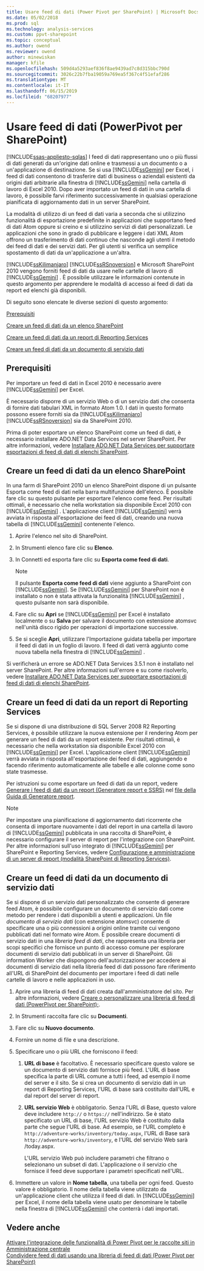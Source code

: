 ```yaml
---
title: Usare feed di dati (Power Pivot per SharePoint) | Microsoft Docs
ms.date: 05/02/2018
ms.prod: sql
ms.technology: analysis-services
ms.custom: ppvt-sharepoint
ms.topic: conceptual
ms.author: owend
ms.reviewer: owend
author: minewiskan
manager: kfile
ms.openlocfilehash: 509d4a5293aef836f8ae9439ad7c8d315bbc790d
ms.sourcegitcommit: 3026c22b7fba19059a769ea5f367c4f51efaf286
ms.translationtype: MT
ms.contentlocale: it-IT
ms.lasthandoff: 06/15/2019
ms.locfileid: "68207977"
---
```

# <a name="use-data-feeds-power-pivot-for-sharepoint"></a>Usare feed di dati (PowerPivot per SharePoint)
[!INCLUDE[ssas-appliesto-sqlas](../../includes/ssas-appliesto-sqlas.md)]
  I feed di dati rappresentano uno o più flussi di dati generati da un'origine dati online e trasmessi a un documento o a un'applicazione di destinazione. Se si usa [!INCLUDE[ssGemini](../../includes/ssgemini-md.md)] per Excel, i feed di dati consentono di trasferire dati di business o aziendali esistenti da origini dati arbitrarie alla finestra di [!INCLUDE[ssGemini](../../includes/ssgemini-md.md)] nella cartella di lavoro di Excel 2010. Dopo aver importato un feed di dati in una cartella di lavoro, è possibile farvi riferimento successivamente in qualsiasi operazione pianificata di aggiornamento dati in un server SharePoint.  
  
 La modalità di utilizzo di un feed di dati varia a seconda che si utilizzino funzionalità di esportazione predefinite in applicazioni che supportano feed di dati Atom oppure si creino e si utilizzino servizi di dati personalizzati. Le applicazioni che sono in grado di pubblicare e leggere i dati XML Atom offrono un trasferimento di dati continuo che nasconde agli utenti il metodo dei feed di dati e dei servizi dati. Per gli utenti si verifica un semplice spostamento di dati da un'applicazione a un'altra.  
  
 [!INCLUDE[ssKilimanjaro](../../includes/sskilimanjaro-md.md)] [!INCLUDE[ssRSnoversion](../../includes/ssrsnoversion-md.md)] e Microsoft SharePoint 2010 vengono forniti feed di dati da usare nelle cartelle di lavoro di [!INCLUDE[ssGemini](../../includes/ssgemini-md.md)] . È possibile utilizzare le informazioni contenute in questo argomento per apprendere le modalità di accesso ai feed di dati da report ed elenchi già disponibili.  
  
 Di seguito sono elencate le diverse sezioni di questo argomento:  
  
 [Prerequisiti](#prereq)  
  
 [Creare un feed di dati da un elenco SharePoint](#sharepointlist)  
  
 [Creare un feed di dati da un report di Reporting Services](#rsreport)  
  
 [Creare un feed di dati da un documento di servizio dati](#dsdoc)  
  
##  <a name="prereq"></a> Prerequisiti  
 Per importare un feed di dati in Excel 2010 è necessario avere [!INCLUDE[ssGemini](../../includes/ssgemini-md.md)] per Excel.  
  
 È necessario disporre di un servizio Web o di un servizio dati che consenta di fornire dati tabulari XML in formato Atom 1.0. I dati in questo formato possono essere forniti sia da [!INCLUDE[ssKilimanjaro](../../includes/sskilimanjaro-md.md)] [!INCLUDE[ssRSnoversion](../../includes/ssrsnoversion-md.md)] sia da SharePoint 2010.  
  
 Prima di poter esportare un elenco SharePoint come un feed di dati, è necessario installare ADO.NET Data Services nel server SharePoint. Per altre informazioni, vedere [Installare ADO.NET Data Services per supportare esportazioni di feed di dati di elenchi SharePoint](http://msdn.microsoft.com/f32527ae-f623-4e08-adfb-6d3262f5c2ac).  
  
##  <a name="sharepointlist"></a> Creare un feed di dati da un elenco SharePoint  
 In una farm di SharePoint 2010 un elenco SharePoint dispone di un pulsante Esporta come feed di dati nella barra multifunzione dell'elenco. È possibile fare clic su questo pulsante per esportare l'elenco come feed. Per risultati ottimali, è necessario che nella workstation sia disponibile Excel 2010 con [!INCLUDE[ssGemini](../../includes/ssgemini-md.md)] . L'applicazione client [!INCLUDE[ssGemini](../../includes/ssgemini-md.md)] verrà avviata in risposta all'esportazione dei feed di dati, creando una nuova tabella di [!INCLUDE[ssGemini](../../includes/ssgemini-md.md)] contenente l'elenco.  
  
1.  Aprire l'elenco nel sito di SharePoint.  
  
2.  In Strumenti elenco fare clic su **Elenco**.  
  
3.  In Connetti ed esporta fare clic su **Esporta come feed di dati**.  
  
    > [!NOTE]  
    >  Il pulsante **Esporta come feed di dati** viene aggiunto a SharePoint con [!INCLUDE[ssGemini](../../includes/ssgemini-md.md)]. Se [!INCLUDE[ssGemini](../../includes/ssgemini-md.md)] per SharePoint non è installato o non è stata attivata la funzionalità [!INCLUDE[ssGemini](../../includes/ssgemini-md.md)] , questo pulsante non sarà disponibile.  
  
4.  Fare clic su **Apri** se [!INCLUDE[ssGemini](../../includes/ssgemini-md.md)] per Excel è installato localmente o su **Salva** per salvare il documento con estensione atomsvc nell'unità disco rigido per operazioni di importazione successive.  
  
5.  Se si sceglie **Apri**, utilizzare l'Importazione guidata tabella per importare il feed di dati in un foglio di lavoro. Il feed di dati verrà aggiunto come nuova tabella nella finestra di [!INCLUDE[ssGemini](../../includes/ssgemini-md.md)] .  
  
 Si verificherà un errore se ADO.NET Data Services 3.5.1 non è installato nel server SharePoint. Per altre informazioni sull'errore e su come risolverlo, vedere [Installare ADO.NET Data Services per supportare esportazioni di feed di dati di elenchi SharePoint](http://msdn.microsoft.com/f32527ae-f623-4e08-adfb-6d3262f5c2ac).  
  
##  <a name="rsreport"></a> Creare un feed di dati da un report di Reporting Services  
 Se si dispone di una distribuzione di SQL Server 2008 R2 Reporting Services, è possibile utilizzare la nuova estensione per il rendering Atom per generare un feed di dati da un report esistente. Per risultati ottimali, è necessario che nella workstation sia disponibile Excel 2010 con [!INCLUDE[ssGemini](../../includes/ssgemini-md.md)] per Excel. L'applicazione client [!INCLUDE[ssGemini](../../includes/ssgemini-md.md)] verrà avviata in risposta all'esportazione dei feed di dati, aggiungendo e facendo riferimento automaticamente alle tabelle e alle colonne come sono state trasmesse.  
  
 Per istruzioni su come esportare un feed di dati da un report, vedere [Generare i feed di dati da un report &#40;Generatore report e SSRS&#41;](../../reporting-services/report-builder/generate-data-feeds-from-a-report-report-builder-and-ssrs.md) nel [file della Guida di Generatore report](http://go.microsoft.com/fwlink/?LinkId=154494).  
  
> [!NOTE]  
>  Per impostare una pianificazione di aggiornamento dati ricorrente che consenta di importare nuovamente i dati del report in una cartella di lavoro di [!INCLUDE[ssGemini](../../includes/ssgemini-md.md)] pubblicata in una raccolta di SharePoint, è necessario configurare il server di report per l'integrazione con SharePoint. Per altre informazioni sull'uso integrato di [!INCLUDE[ssGemini](../../includes/ssgemini-md.md)] per SharePoint e Reporting Services, vedere [Configurazione e amministrazione di un server di report &#40;modalità SharePoint di Reporting Services&#41;](../../reporting-services/report-server-sharepoint/configuration-and-administration-of-a-report-server.md).  
  
##  <a name="dsdoc"></a> Creare un feed di dati da un documento di servizio dati  
 Se si dispone di un servizio dati personalizzato che consente di generare feed Atom, è possibile configurare un documento di servizio dati come metodo per rendere i dati disponibili a utenti e applicazioni. Un file *documento di servizio dati* (con estensione atomsvc) consente di specificare una o più connessioni a origini online tramite cui vengono pubblicati dati nel formato wire Atom. È possibile creare documenti di servizio dati in una *libreria feed di dati*, che rappresenta una libreria per scopi specifici che fornisce un punto di accesso comune per esplorare documenti di servizio dati pubblicati in un server di SharePoint. Gli information Worker che dispongono dell'autorizzazione per accedere ai documenti di servizio dati nella libreria feed di dati possono fare riferimento all'URL di SharePoint del documento per importare i feed di dati nelle cartelle di lavoro e nelle applicazioni in uso.  
  
1.  Aprire una libreria di feed di dati creata dall'amministratore del sito. Per altre informazioni, vedere [Creare o personalizzare una libreria di feed di dati &#40;PowerPivot per SharePoint&#41;;](../../analysis-services/power-pivot-sharepoint/create-or-customize-a-data-feed-library-power-pivot-for-sharepoint.md).  
  
2.  In Strumenti raccolta fare clic su **Documenti**.  
  
3.  Fare clic su **Nuovo documento**.  
  
4.  Fornire un nome di file e una descrizione.  
  
5.  Specificare uno o più URL che forniscono il feed:  
  
    1.  **URL di base** è facoltativo. È necessario specificare questo valore se un documento di servizio dati fornisce più feed. L'URL di base specifica la parte di URL comune a tutti i feed, ad esempio il nome del server e il sito. Se si crea un documento di servizio dati in un report di Reporting Services, l'URL di base sarà costituito dall'URL e dal report del server di report.  
  
    2.  **URL servizio Web** è obbligatorio. Senza l'URL di Base, questo valore deve includere `http://` o `https://` nell'indirizzo. Se è stato specificato un URL di base, l'URL servizio Web è costituito dalla parte che segue l'URL di base. Ad esempio, se l'URL completo è `http://adventure-works/inventory/today.aspx`, l'URL di Base sarà `http://adventure-works/inventory`, e l'URL del servizio Web sarà /today.aspx.  
  
         L'URL servizio Web può includere parametri che filtrano o selezionano un subset di dati. L'applicazione o il servizio che fornisce il feed deve supportare i parametri specificati nell'URL.  
  
6.  Immettere un valore in **Nome tabella**, una tabella per ogni feed. Questo valore è obbligatorio. Il nome della tabella viene utilizzato da un'applicazione client che utilizza il feed di dati. In [!INCLUDE[ssGemini](../../includes/ssgemini-md.md)] per Excel, il nome della tabella viene usato per denominare le tabelle nella finestra di [!INCLUDE[ssGemini](../../includes/ssgemini-md.md)] che conterrà i dati importati.  
  
## <a name="see-also"></a>Vedere anche  
 [Attivare l'integrazione delle funzionalità di Power Pivot per le raccolte siti in Amministrazione centrale](../../analysis-services/power-pivot-sharepoint/activate-power-pivot-integration-for-site-collections-in-ca.md)   
 [Condividere feed di dati usando una libreria di feed di dati &#40;Power Pivot per SharePoint&#41;](../../analysis-services/power-pivot-sharepoint/share-data-feeds-using-a-data-feed-library-power-pivot-for-sharepoint.md)  
  
  
